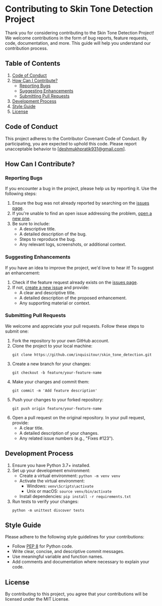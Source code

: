 
# Contributing to Skin Tone Detection Project

Thank you for considering contributing to the Skin Tone Detection Project! We welcome contributions in the form of bug reports, feature requests, code, documentation, and more. This guide will help you understand our contribution process.

## Table of Contents

1. [Code of Conduct](#code-of-conduct)
2. [How Can I Contribute?](#how-can-i-contribute)
   - [Reporting Bugs](#reporting-bugs)
   - [Suggesting Enhancements](#suggesting-enhancements)
   - [Submitting Pull Requests](#submitting-pull-requests)
3. [Development Process](#development-process)
4. [Style Guide](#style-guide)
5. [License](#license)

## Code of Conduct

This project adheres to the Contributor Covenant Code of Conduct. By participating, you are expected to uphold this code. Please report unacceptable behavior to [deshmukhpratik931@gmail.com].

## How Can I Contribute?

### Reporting Bugs

If you encounter a bug in the project, please help us by reporting it. Use the following steps:

1. Ensure the bug was not already reported by searching on the [issues page](https://github.com/inquisitour/skin_tone_detection/issues).
2. If you're unable to find an open issue addressing the problem, [open a new one](https://github.com/inquisitour/skin_tone_detection/issues/new).
3. Be sure to include:
   - A descriptive title.
   - A detailed description of the bug.
   - Steps to reproduce the bug.
   - Any relevant logs, screenshots, or additional context.

### Suggesting Enhancements

If you have an idea to improve the project, we'd love to hear it! To suggest an enhancement:

1. Check if the feature request already exists on the [issues page](https://github.com/inquisitour/skin_tone_detection/issues).
2. If not, [create a new issue](https://github.com/inquisitour/skin_tone_detection/issues/new) and provide:
   - A clear and descriptive title.
   - A detailed description of the proposed enhancement.
   - Any supporting material or context.

### Submitting Pull Requests

We welcome and appreciate your pull requests. Follow these steps to submit one:

1. Fork the repository to your own GitHub account.
2. Clone the project to your local machine:
   ```
   git clone https://github.com/inquisitour/skin_tone_detection.git
   ```
3. Create a new branch for your changes:
   ```
   git checkout -b feature/your-feature-name
   ```
4. Make your changes and commit them:
   ```
   git commit -m 'Add feature description'
   ```
5. Push your changes to your forked repository:
   ```
   git push origin feature/your-feature-name
   ```
6. Open a pull request on the original repository. In your pull request, provide:
   - A clear title.
   - A detailed description of your changes.
   - Any related issue numbers (e.g., "Fixes #123").

## Development Process

1. Ensure you have Python 3.7+ installed.
2. Set up your development environment:
   - Create a virtual environment: `python -m venv venv`
   - Activate the virtual environment:
     - Windows: `venv\Scripts\activate`
     - Unix or macOS: `source venv/bin/activate`
   - Install dependencies: `pip install -r requirements.txt`
3. Run tests to verify your changes:
   ```
   python -m unittest discover tests
   ```

## Style Guide

Please adhere to the following style guidelines for your contributions:

- Follow [PEP 8](https://www.python.org/dev/peps/pep-0008/) for Python code.
- Write clear, concise, and descriptive commit messages.
- Use meaningful variable and function names.
- Add comments and documentation where necessary to explain your code.

## License

By contributing to this project, you agree that your contributions will be licensed under the MIT License.
